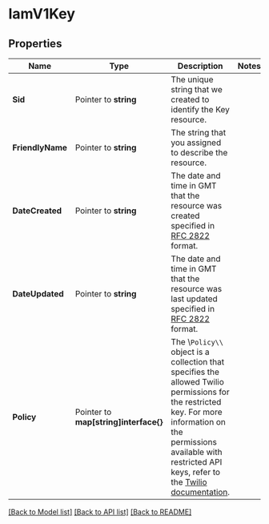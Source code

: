 # IamV1Key

## Properties

Name | Type | Description | Notes
------------ | ------------- | ------------- | -------------
**Sid** | Pointer to **string** | The unique string that we created to identify the Key resource. |
**FriendlyName** | Pointer to **string** | The string that you assigned to describe the resource. |
**DateCreated** | Pointer to **string** | The date and time in GMT that the resource was created specified in [RFC 2822](https://www.ietf.org/rfc/rfc2822.txt) format. |
**DateUpdated** | Pointer to **string** | The date and time in GMT that the resource was last updated specified in [RFC 2822](https://www.ietf.org/rfc/rfc2822.txt) format. |
**Policy** | Pointer to **map[string]interface{}** | The \\`Policy\\` object is a collection that specifies the allowed Twilio permissions for the restricted key. For more information on the permissions available with restricted API keys, refer to the [Twilio documentation](https://www.twilio.com/docs/iam/api-keys/restricted-api-keys#permissions-available-with-restricted-api-keys). |

[[Back to Model list]](../README.md#documentation-for-models) [[Back to API list]](../README.md#documentation-for-api-endpoints) [[Back to README]](../README.md)



